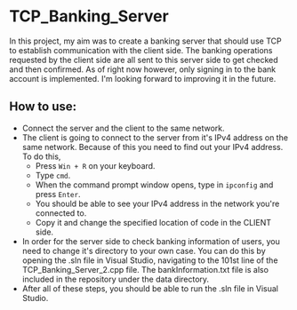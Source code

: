 # TCP_Banking_Server
In this project, my aim was to create a banking server that should use TCP to establish communication with the client side. The banking operations requested by the client side are all sent to this server side to get checked and then confirmed. As of right now however, only signing in to the bank account is implemented. I'm looking forward to improving it in the future.

## How to use:
- Connect the server and the client to the same network.
- The client is going to connect to the server from it's IPv4 address on the same network. Because of this you need to find out your IPv4 address. To do this,
  - Press `Win + R` on your keyboard.
  - Type `cmd`.
  - When the command prompt window opens, type in `ipconfig` and press `Enter`.
  - You should be able to see your IPv4 address in the network you're connected to.
  - Copy it and change the specified location of code in the CLIENT side.
- In order for the server side to check banking information of users, you need to change it's directory to your own case. You can do this by opening the .sln file in Visual Studio, navigating to the 101st line of the TCP_Banking_Server_2.cpp file. The bankInformation.txt file is also included in the repository under the data directory.
- After all of these steps, you should be able to run the .sln file in Visual Studio.
